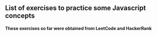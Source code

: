 ## List of exercises to practice some Javascript concepts

#### These exercises so far were obtained from LeetCode and HackerRank
